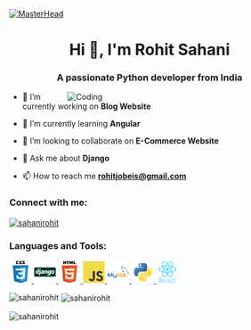 [![MasterHead](https://1.bp.blogspot.com/-7A4WynwLsMw/XbBpCXG8fHI/AAAAAAAAMt4/uOa1bpLskYgrwGbllhSu2SDj_Mig8SXJQCLcBGAsYHQ/s1600/2000_600px.gif)](https://github.com/sahanirohit)
<h1 align="center">Hi 👋, I'm Rohit Sahani</h1>
<h3 align="center">A passionate Python developer from India</h3>
<img scr="https://cdn.dribbble.com/users/1162077/screenshots/3848914/programmer.gif" align="right" width="400" alt="Coding">



- 🔭 I’m currently working on **Blog Website**

- 🌱 I’m currently learning **Angular**

- 👯 I’m looking to collaborate on **E-Commerce Website**

- 💬 Ask me about **Django**

- 📫 How to reach me **rohitjobeis@gmail.com**

<h3 align="left">Connect with me:</h3>
<p align="left">
<a href="https://linkedin.com/in/sahanirohit" target="blank"><img align="center" src="https://raw.githubusercontent.com/rahuldkjain/github-profile-readme-generator/master/src/images/icons/Social/linked-in-alt.svg" alt="sahanirohit" height="30" width="40" /></a>
</p>

<h3 align="left">Languages and Tools:</h3>
<p align="left"> <a href="https://www.w3schools.com/css/" target="_blank" rel="noreferrer"> <img src="https://raw.githubusercontent.com/devicons/devicon/master/icons/css3/css3-original-wordmark.svg" alt="css3" width="40" height="40"/> </a> <a href="https://www.djangoproject.com/" target="_blank" rel="noreferrer"> <img src="https://raw.githubusercontent.com/devicons/devicon/master/icons/django/django-original.svg" alt="django" width="40" height="40"/> </a> <a href="https://www.w3.org/html/" target="_blank" rel="noreferrer"> <img src="https://raw.githubusercontent.com/devicons/devicon/master/icons/html5/html5-original-wordmark.svg" alt="html5" width="40" height="40"/> </a> <a href="https://developer.mozilla.org/en-US/docs/Web/JavaScript" target="_blank" rel="noreferrer"> <img src="https://raw.githubusercontent.com/devicons/devicon/master/icons/javascript/javascript-original.svg" alt="javascript" width="40" height="40"/> </a> <a href="https://www.mysql.com/" target="_blank" rel="noreferrer"> <img src="https://raw.githubusercontent.com/devicons/devicon/master/icons/mysql/mysql-original-wordmark.svg" alt="mysql" width="40" height="40"/> </a> <a href="https://www.python.org" target="_blank" rel="noreferrer"> <img src="https://raw.githubusercontent.com/devicons/devicon/master/icons/python/python-original.svg" alt="python" width="40" height="40"/> </a> <a href="https://reactjs.org/" target="_blank" rel="noreferrer"> <img src="https://raw.githubusercontent.com/devicons/devicon/master/icons/react/react-original-wordmark.svg" alt="react" width="40" height="40"/> </a> </p>

<p><img align="left" src="https://github-readme-stats.vercel.app/api/top-langs?username=sahanirohit&show_icons=true&locale=en&layout=compact" alt="sahanirohit" /></p>

<p>&nbsp;<img align="center" src="https://github-readme-stats.vercel.app/api?username=sahanirohit&show_icons=true&locale=en" alt="sahanirohit" /></p>

<p><img align="center" src="https://github-readme-streak-stats.herokuapp.com/?user=sahanirohit&" alt="sahanirohit" /></p>

